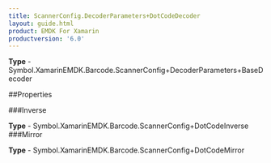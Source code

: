 ```yaml
---
title: ScannerConfig.DecoderParameters+DotCodeDecoder
layout: guide.html
product: EMDK For Xamarin 
productversion: '6.0' 
---
```


    

**Type** - Symbol.XamarinEMDK.Barcode.ScannerConfig+DecoderParameters+BaseDecoder

##Properties

###Inverse

        

**Type** - Symbol.XamarinEMDK.Barcode.ScannerConfig+DotCodeInverse
###Mirror

        

**Type** - Symbol.XamarinEMDK.Barcode.ScannerConfig+DotCodeMirror
